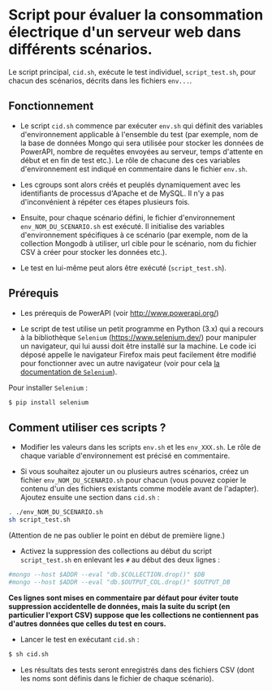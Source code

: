 # Script pour évaluer la consommation électrique d'un serveur web dans différents scénarios.

Le script principal, `cid.sh`, exécute le test individuel, `script_test.sh`, pour chacun des scénarios, décrits dans les fichiers `env...`.

## Fonctionnement
- Le script `cid.sh` commence par exécuter `env.sh` qui définit des variables d'environnement applicable à l'ensemble du test (par exemple, nom de la base de données Mongo qui sera utilisée pour stocker les données de PowerAPI, nombre de requêtes envoyées au serveur, temps d'attente en début et en fin de test etc.). Le rôle de chacune des ces variables d'environnement est indiqué en commentaire dans le fichier `env.sh`.

- Les cgroups sont alors créés et peuplés dynamiquement avec les identifiants de processus d'Apache et de MySQL. Il n'y a pas d'inconvénient à répéter ces étapes plusieurs fois.

- Ensuite, pour chaque scénario défini, le fichier d'environnement `env_NOM_DU_SCENARIO.sh` est exécuté. Il initialise des variables d'environnement spécifiques à ce scénario (par exemple, nom de la collection Mongodb à utiliser, url cible pour le scénario, nom du fichier CSV à créer pour stocker les données etc.).

- Le test en lui-même peut alors être exécuté (`script_test.sh`).

## Prérequis

- Les prérequis de PowerAPI (voir http://www.powerapi.org/)

- Le script de test utilise un petit programme en Python (3.x) qui a recours à la bibliothèque `Selenium` (https://www.selenium.dev/) pour manipuler un navigateur, qui lui aussi doit être installé sur la machine. Le code ici déposé appelle le navigateur Firefox mais peut facilement être modifié pour fonctionner avec un autre navigateur (voir pour cela [la documentation de `Selenium`](https://www.selenium.dev/documentation/en/)).

Pour installer `Selenium` :

```bash
$ pip install selenium
```

## Comment utiliser ces scripts ?

- Modifier les valeurs dans les scripts `env.sh` et les `env_XXX.sh`. Le rôle de chaque variable d'environnement est précisé en commentaire.

- Si vous souhaitez ajouter un ou plusieurs autres scénarios, créez un fichier `env_NOM_DU_SCENARIO.sh` pour chacun (vous pouvez copier le contenu d'un des fichiers existants comme modèle avant de l'adapter). Ajoutez ensuite une section dans `cid.sh` :

```bash
. ./env_NOM_DU_SCENARIO.sh
sh script_test.sh
```

(Attention de ne pas oublier le point en début de première ligne.)

- Activez la suppression des collections au début du script `script_test.sh` en enlevant les `#` au début des deux lignes :

```bash
#mongo --host $ADDR --eval "db.$COLLECTION.drop()" $DB
#mongo --host $ADDR --eval "db.$OUTPUT_COL.drop()" $OUTPUT_DB
```

**Ces lignes sont mises en commentaire par défaut pour éviter toute suppression accidentelle de données, mais la suite du script (en particulier l'export CSV) suppose que les collections ne contiennent pas d'autres données que celles du test en cours.**

- Lancer le test en exécutant `cid.sh` :

```bash
$ sh cid.sh
```
- Les résultats des tests seront enregistrés dans des fichiers CSV (dont les noms sont définis dans le fichier de chaque scénario).
